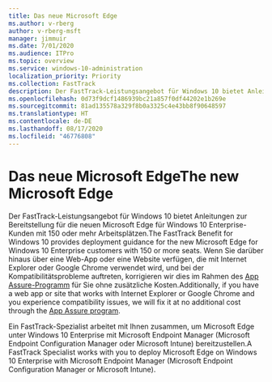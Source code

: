 ```yaml
---
title: Das neue Microsoft Edge
ms.author: v-rberg
author: v-rberg-msft
manager: jimmuir
ms.date: 7/01/2020
ms.audience: ITPro
ms.topic: overview
ms.service: windows-10-administration
localization_priority: Priority
ms.collection: FastTrack
description: Der FastTrack-Leistungsangebot für Windows 10 bietet Anleitungen zur Bereitstellung für die neuen Microsoft Edge für Windows 10 Enterprise-Kunden mit 150 oder mehr Arbeitsplätzen.
ms.openlocfilehash: 0d73f9dcf1486939bc21a857f0df44202e1b269e
ms.sourcegitcommit: 81ad135578a329f8b0a3325c4e43bb8f90648597
ms.translationtype: HT
ms.contentlocale: de-DE
ms.lasthandoff: 08/17/2020
ms.locfileid: "46776808"
---
```

# <a name="the-new-microsoft-edge"></a><span data-ttu-id="c933a-103">Das neue Microsoft Edge</span><span class="sxs-lookup"><span data-stu-id="c933a-103">The new Microsoft Edge</span></span>

<span data-ttu-id="c933a-104">Der FastTrack-Leistungsangebot für Windows 10 bietet Anleitungen zur Bereitstellung für die neuen Microsoft Edge für Windows 10 Enterprise-Kunden mit 150 oder mehr Arbeitsplätzen.</span><span class="sxs-lookup"><span data-stu-id="c933a-104">The FastTrack Benefit for Windows 10 provides deployment guidance for the new Microsoft Edge for Windows 10 Enterprise customers with 150 or more seats.</span></span> <span data-ttu-id="c933a-105">Wenn Sie darüber hinaus über eine Web-App oder eine Website verfügen, die mit Internet Explorer oder Google Chrome verwendet wird, und bei der Kompatibilitätsprobleme auftreten, korrigieren wir dies im Rahmen des [App Assure-Programm](Win-10-app-assure.md) für Sie ohne zusätzliche Kosten.</span><span class="sxs-lookup"><span data-stu-id="c933a-105">Additionally, if you have a web app or site that works with Internet Explorer or Google Chrome and you experience compatibility issues, we will fix it at no additional cost through the [App Assure program](Win-10-app-assure.md).</span></span>

<span data-ttu-id="c933a-106">Ein FastTrack-Spezialist arbeitet mit Ihnen zusammen, um Microsoft Edge unter Windows 10 Enterprise mit Microsoft Endpoint Manager (Microsoft Endpoint Configuration Manager oder Microsoft Intune) bereitzustellen.</span><span class="sxs-lookup"><span data-stu-id="c933a-106">A FastTrack Specialist works with you to deploy Microsoft Edge on Windows 10 Enterprise with Microsoft Endpoint Manager (Microsoft Endpoint Configuration Manager or Microsoft Intune).</span></span>


